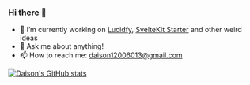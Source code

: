 <!--
**daison12006013/daison12006013** is a ✨ _special_ ✨ repository because its `README.md` (this file) appears on your GitHub profile.

Here are some ideas to get you started:

- 🌱 I’m currently learning ...
- 👯 I’m looking to collaborate on 
- 🤔 I’m looking for help with ...
- 😄 Pronouns: "Day-Soon" (as my mother's name is Daisy, Daisy's Son) or you may call me Die-soon i'm used to it 😄
- ⚡ Fun fact: ...
-->

### Hi there 👋

- 🔭 I’m currently working on [Lucidfy](https://github.com/lucidfy/lucid), [SvelteKit Starter](https://github.com/daison12006013/sveltekit-starter) and other weird ideas
- 💬 Ask me about anything!
- 📫 How to reach me: daison12006013@gmail.com

[![Daison's GitHub stats](https://github-readme-stats.vercel.app/api?username=daison12006013)](https://github.com/daison12006013)
